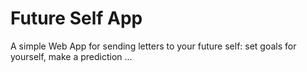 # Future Self App

A simple Web App for sending letters to your future self: set goals for yourself, make a prediction ...

